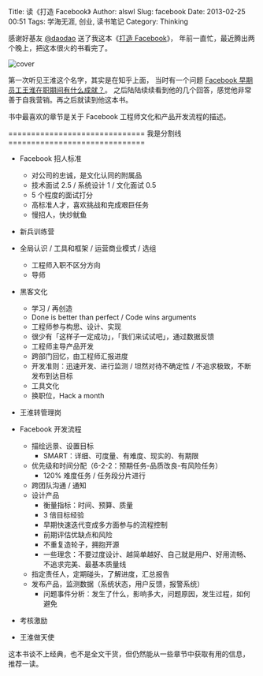 Title: 读《打造 Facebook》
Author: alswl
Slug: facebook
Date: 2013-02-25 00:51
Tags: 学海无涯, 创业, 读书笔记
Category: Thinking


感谢好基友 [@daodao][] 送了我这本《[打造 Facebook][]》，
年前一直忙，最近腾出两个晚上，把这本很火的书看完了。

![cover][]

<!-- more -->

第一次听见王淮这个名字，其实是在知乎上面，
当时有一个问题 [Facebook 早期员工王淮在职期间有什么成就？][]。
之后陆陆续续看到他的几个回答，感觉他非常善于自我营销。再之后就读到他这本书。

书中最喜欢的章节是关于 Facebook 工程师文化和产品开发流程的描述。

============================== 我是分割线 ============================== 

- Facebook 招人标准
    - 对公司的忠诚，是文化认同的附属品
    - 技术面试 2.5 / 系统设计 1 / 文化面试 0.5
    - 5 个程度的面试打分
    - 高标准人才，喜欢挑战和完成艰巨任务
    - 慢招人，快炒鱿鱼

- 新兵训练营
- 全局认识 / 工具和框架 / 运营商业模式 / 选组
    - 工程师入职不区分方向
    - 导师

- 黑客文化
    - 学习 / 再创造
    - Done is better than perfect / Code wins arguments
    - 工程师参与构思、设计、实现
    - 很少有「这样子一定成功」，「我们来试试吧」，通过数据反馈
    - 工程师主导产品开发
    - 跨部门回忆，由工程师汇报进度
    - 开发准则：迅速开发、进行监测 / 坦然对待不确定性 / 不追求极致，不断发布到达目标
    - 工具文化
    - 换职位，Hack a month

- 王淮转管理岗

- Facebook 开发流程
    - 描绘远景、设置目标
        - SMART：详细、可度量、有难度、现实的、有期限
    - 优先级和时间分配（6-2-2：预期任务-品质改良-有风险任务）
        - 120% 难度任务 / 任务段分片进行
    - 跨团队沟通 / 通知
    - 设计产品
        - 衡量指标：时间、预算、质量
        - 3 倍目标经验
        - 早期快速迭代变成多方面参与的流程控制
        - 前期评估优缺点和风险
        - 不重复造轮子，拥抱开源
        - 一些理念：不要过度设计、越简单越好、自己就是用户、好用流畅、不追求完美、最基本质量线
    - 指定责任人，定期碰头，了解进度，汇总报告
    - 发布产品，监测数据（系统状态，用户反馈，报警系统）
        - 问题事件分析：发生了什么，影响多大，问题原因，发生过程，如何避免

- 考核激励

- 王淮做天使

这本书谈不上经典，也不是全文干货，但仍然能从一些章节中获取有用的信息，
推荐一读。

[打造 Facebook]: http://book.douban.com/subject/20471120/
[cover]: http://img3.doubanio.com/lpic/s24581301.jpg
[@daodao]: http://weibo.com/idao
[Facebook 早期员工王淮在职期间有什么成就？]: http://www.zhihu.com/question/20239975
